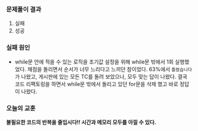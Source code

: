 ### 문제풀이 결과

1. 실패
2. 성공



### 실패 원인

* while문 안에 적을 수 있는 로직을 초기값 설정을 위해 while문 밖에서 1회 실행했었다. 
  채점을 돌리면서 순서가 너무 느리다고 느끼던 참이었다. 63%에서 `틀렸습니다`가 나왔고, 게시판에 있는 모든 TC를 돌려 보았으나, 모두 맞는 답이 나왔다.
  결국 코드 리팩토링을 하면서 while문 밖에서 돌리고 있던 for문을 삭제 했고 바로 정답이 나왔다.



### 오늘의 교훈

**불필요한 코드의 반복을 줄입시다!! 시간과 메모리 모두를 아낄 수 있다.**